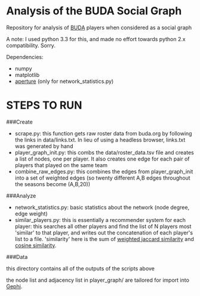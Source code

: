 Analysis of the BUDA Social Graph
=================================

Repository for analysis of [BUDA](http://buda.org) players when considered as a social graph

A note: I used python 3.3 for this, and made no effort towards python 2.x compatibility. Sorry.

Dependencies: 

* numpy
* matplotlib 
* [aperture](https://github.com/kevinsprong23/aperture) (only for network_statistics.py)

STEPS TO RUN
============

###Create

* scrape.py: this function gets raw roster data from buda.org by following the links in data/links.txt. In lieu of using a headless browser, links.txt was generated by hand
* player_graph_init.py: this combs the data/roster_data.tsv file and creates a list of nodes, one per player. It also creates one edge for each pair of players that played on the same team
* combine_raw_edges.py: this combines the edges from player_graph_init into a set of weighted edges (so twenty different A,B edges throughout the seasons become (A,B,20))

###Analyze

* network_statistics.py: basic statistics about the network (node degree, edge weight)
* similar_players.py: this is essentially a recommender system for each player: this searches all other players and find the list of N players most 'similar' to that player, and writes out the concatenation of each player's list to a file. 'similarity' here is the sum of [weighted jaccard similarity](http://static.googleusercontent.com/media/research.google.com/en/us/pubs/archive/36928.pdf) and [cosine similarity](http://en.wikipedia.org/wiki/Cosine_similarity).

###Data

this directory contains all of the outputs of the scripts above

the node list and adjacency list in player_graph/ are tailored for import into [Gephi](http://gephi.github.io/).
